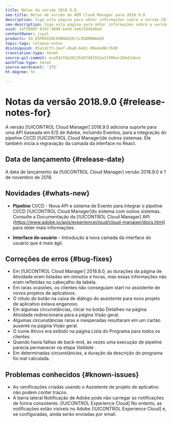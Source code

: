 ```yaml
---
title: Notas da versão 2018.9.0
seo-title: Notas de versão do AEM Cloud Manager para 2018.9.0
description: Siga esta página para obter informações sobre a versão 2018.9.0 do Cloud Manager.
seo-description: Siga esta página para obter informações sobre a versão 2018.9.0 do AEM Cloud Manager.
uuid: 3af5808f-828f-4846-bee4-1e62194b48ad
contentOwner: jsyal
products: SG_EXPERIENCEMANAGER/CLOUDMANAGER
topic-tags: release-notes
discoiquuid: 85a1dcf3-2eef-4ba8-b4d1-09e4a88c7bd0
translation-type: tm+mt
source-git-commit: ace032fbb26235d87d61552a11996ec2bb42abce
workflow-type: tm+mt
source-wordcount: '275'
ht-degree: 5%

---
```



# Notas da versão 2018.9.0 {#release-notes-for}

A versão [!UICONTROL Cloud Manager] 2018.9.0 adiciona suporte para uma API baseada em E/S de Adobe, incluindo Eventos, para a integração do pipeline CI/CD [!UICONTROL Cloud Manager]de outros sistemas. Ele também inicia a regravação da camada da interface no React.

## Data de lançamento {#release-date}

A data de lançamento da [!UICONTROL Cloud Manager] versão 2018.9.0 é 1 de novembro de 2018.

## Novidades {#whats-new}

* **Pipeline** CI/CD - Nova API e sistema de Evento para integrar o pipeline CI/CD [!UICONTROL Cloud Manager]do sistema com outros sistemas. Consulte a Documentação da [!UICONTROL Cloud Manager] API (https://www.adobe.io/apis/experiencecloud/cloud-manager/docs.html) para obter mais informações.

* **Interface do usuário** - Introdução à nova camada da interface do usuário que é mais ágil.

## Correções de erros {#bug-fixes}

* Em [!UICONTROL Cloud Manager] 2018.8.0, as durações da página de Atividade eram listadas em minutos e horas, mas essas informações não eram refletidas no cabeçalho da tabela.
* Em raras ocasiões, os clientes não conseguiam start no assistente de novos projetos de aplicativos.
* O rótulo do botão na caixa de diálogo do assistente para novo projeto de aplicativo estava enganoso.
* Em algumas circunstâncias, clicar no botão Detalhes na página Atividade redirecionaria para a página Visão geral.
* Algumas circunstâncias raras e inesperadas resultaram em um cartão ausente na página Visão geral.
* O ícone Ativos era exibido na página Lista do Programa para todos os clientes.
* Quando havia falhas de back-end, às vezes uma execução de pipeline parecia permanecer na etapa *Validate* .
* Em determinadas circunstâncias, a duração da descrição do programa foi mal calculada.

## Problemas conhecidos {#known-issues}

* As ramificações criadas usando o Assistente de projeto de aplicativo não podem conter traços.
* A barra lateral Notificação de Adobe pode não carregar as notificações de forma consistente. [!UICONTROL Experience Cloud] No entanto, as notificações estão visíveis no Adobe [!UICONTROL Experience Cloud] e, se configuradas, ainda serão enviadas por email.

